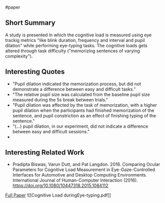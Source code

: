 #paper 

## Short Summary ##
A study is presented in which the cognitive load is measured using eye trackig metrics "like blink duration, frequency and interval and pupil dilation" while performing eye-typing tasks. The cognitive loads gets altered through task difficulty ("memorizing sentences of varying complexity").

## Interesting Quotes ##
- "Pupil dilation indicated the memorization process, but did not demonstrate a difference between easy and difficult tasks."
- "The relative pupil size was calculated from the baseline pupil size measured during the 5s break between trials."
- "Pupil dilation was affected by the task of memorization, with a higher pupil dilation when the participants had finished memorization of the sentence, and pupil constriction as an effect of finishing typing of the sentence."
- "(...) pupil dilation, in our experiment, did not indicate a difference between easy and difficult sessions."
- 

## Interesting Related Work ##
- Pradipta Biswas, Varun Dutt, and Pat Langdon. 2016. Comparing Ocular Parameters for Cognitive Load Measurement in Eye-Gaze-Controlled Interfaces for Automotive and Desktop Computing Environments. International Journal of Human-Computer Interaction (2016). 
  https://doi.org/10.1080/10447318.2015.1084112

[Full Paper](https://dl.acm.org/doi/10.1145/3379155.3391333) ![[Cognitive Load duringEye-typing.pdf]]